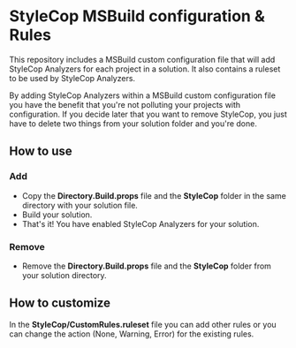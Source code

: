 # StyleCop MSBuild configuration & Rules


This repository includes a MSBuild custom configuration file that will add StyleCop Analyzers for each project in a solution. It also contains a ruleset to be used by StyleCop Analyzers.

By adding StyleCop Analyzers within a MSBuild custom configuration file you have the benefit that you're not polluting your projects with configuration.
If you decide later that you want to remove StyleCop, you just have to delete two things from your solution folder and you're done.

## How to use

### Add
* Copy the **Directory.Build.props** file and the **StyleCop** folder in the same directory with your solution file.
* Build your solution.
* That's it! You have enabled StyleCop Analyzers for your solution.

### Remove
* Remove the **Directory.Build.props** file and the **StyleCop** folder from your solution directory.

## How to customize
In the **StyleCop/CustomRules.ruleset** file you can add other rules or you can change the action (None, Warning, Error) for the existing rules.
